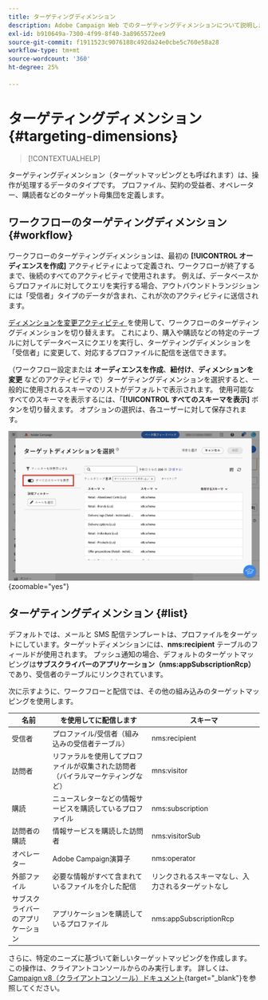 ```yaml
---
title: ターゲティングディメンション
description: Adobe Campaign Web でのターゲティングディメンションについて説明します
exl-id: b910649a-7300-4f99-8f40-3a8965572ee9
source-git-commit: f1911523c9076188c492da24e0cbe5c760e58a28
workflow-type: tm+mt
source-wordcount: '360'
ht-degree: 25%

---
```


# ターゲティングディメンション {#targeting-dimensions}

>[!CONTEXTUALHELP]
>
ターゲティングディメンション（ターゲットマッピングとも呼ばれます）は、操作が処理するデータのタイプです。 プロファイル、契約の受益者、オペレーター、購読者などのターゲット母集団を定義します。

## ワークフローのターゲティングディメンション {#workflow}

ワークフローのターゲティングディメンションは、最初の **[!UICONTROL オーディエンスを作成]** アクティビティによって定義され、ワークフローが終了するまで、後続のすべてのアクティビティで使用されます。 例えば、データベースからプロファイルに対してクエリを実行する場合、アウトバウンドトランジションには「受信者」タイプのデータが含まれ、これが次のアクティビティに送信されます。

[ ディメンションを変更アクティビティ ](../workflows/activities/change-dimension.md) を使用して、ワークフローのターゲティングディメンションを切り替えます。 これにより、購入や購読などの特定のテーブルに対してデータベースにクエリを実行し、ターゲティングディメンションを「受信者」に変更して、対応するプロファイルに配信を送信できます。

（ワークフロー設定または **オーディエンスを作成**、**紐付け**、**ディメンションを変更** などのアクティビティで）ターゲティングディメンションを選択すると、一般的に使用されるスキーマのリストがデフォルトで表示されます。 使用可能なすべてのスキーマを表示するには、「**[!UICONTROL すべてのスキーマを表示]** ボタンを切り替えます。 オプションの選択は、各ユーザーに対して保存されます。

![ 「すべてのスキーマを表示」ボタンが有効になっているターゲティングディメンションインターフェイスを示すスクリーンショット。](assets/targeting-dimension-show-all.png){zoomable="yes"}

## ターゲティングディメンション {#list}

デフォルトでは、メールと SMS 配信テンプレートは、プロファイルをターゲットにしています。ターゲットディメンションには、**nms:recipient** テーブルのフィールドが使用されます。 プッシュ通知の場合、デフォルトのターゲットマッピングは&#x200B;**サブスクライバーのアプリケーション（nms:appSubscriptionRcp）**&#x200B;であり、受信者のテーブルにリンクされています。

次に示すように、ワークフローと配信では、その他の組み込みのターゲットマッピングを使用します。

| 名前 | を使用してに配信します | スキーマ |
|-----------------------|-------------------------------------------------------|-------------------------|
| 受信者 | プロファイル/受信者（組み込みの受信者テーブル） | nms:recipient |
| 訪問者 | リファラルを使用してプロファイルが収集された訪問者（バイラルマーケティングなど） | mns:visitor |
| 購読 | ニュースレターなどの情報サービスを購読しているプロファイル | nms:subscription |
| 訪問者の購読 | 情報サービスを購読した訪問者 | nms:visitorSub |
| オペレーター | Adobe Campaign演算子 | nms:operator |
| 外部ファイル | 必要な情報がすべて含まれているファイルを介した配信 | リンクされるスキーマなし、入力されるターゲットなし |
| サブスクライバーのアプリケーション | アプリケーションを購読しているプロファイル | nms:appSubscriptionRcp |

さらに、特定のニーズに基づいて新しいターゲットマッピングを作成します。 この操作は、クライアントコンソールからのみ実行します。 詳しくは、[Campaign v8（クライアントコンソール）ドキュメント](https://experienceleague.adobe.com/docs/campaign/campaign-v8/audience/add-profiles/target-mappings.html?lang=ja#new-mapping){target="_blank"}を参照してください。